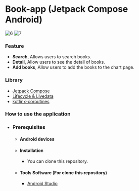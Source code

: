# Book-app (Jetpack Compose Android)

![6](https://github.com/LibrioX/Book-app/assets/106506074/51b7f055-08a8-46e3-9a5a-4add3e151d19)
![7](https://github.com/LibrioX/Book-app/assets/106506074/53b8b622-b226-4846-bbb8-04ed81efd357)

### Feature
- **Search**, Allows users to search books.
- **Detail**, Allow users to see the detail of books.
- **Add books**, Allow users to add the books to the chart page.

### Library
- [Jetpack Compose](https://developer.android.com/jetpack/compose)
- [Lifecycle & Livedata](https://developer.android.com/jetpack/androidx/releases/lifecycle)
- [kotlinx-coroutines](https://developer.android.com/kotlin/coroutines)

### How to use the application
- ### Prerequisites
    - #### Android devices
    - #### Installation
      - You can clone this repository.
    - #### Tools Software (For clone this repository)
        - [Android Studio](https://developer.android.com/studio)

  
   
